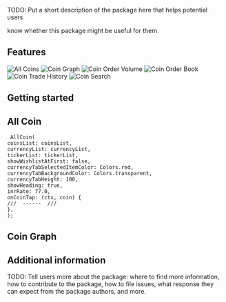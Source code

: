 <!-- 

This README describes the package. If you publish this package to pub.dev,

this README's contents appear on the landing page for your package.

For information about how to write a good package README, see the guide for

[writing package pages](https://dart.dev/guides/libraries/writing-package-pages). 

For general information about developing packages, see the Dart guide for

[creating packages](https://dart.dev/guides/libraries/create-library-packages)

and the Flutter guide for

[developing packages and plugins](https://flutter.dev/developing-packages). 

-->

TODO: Put a short description of the package here that helps potential users

know whether this package might be useful for them.

## Features

[comment]: <> (TODO: List what your package can do. Maybe include images, gifs, or videos.)
![All Coins](https://raw.githubusercontent.com/mauryaAnkur/crypto_market/master/assets/allCoin.jpg?token=GHSAT0AAAAAABXRIUL4S3NYW57BKJKZLB2GYX7LX3A)
![Coin Graph](https://raw.githubusercontent.com/mauryaAnkur/crypto_market/master/assets/coinGraph.jpg?token=GHSAT0AAAAAABXRIUL4LT3FZLGWVRYFUI24YX7MKRA)
![Coin Order Volume](https://raw.githubusercontent.com/mauryaAnkur/crypto_market/master/assets/orderBook.jpg?token=GHSAT0AAAAA)
![Coin Order Book](https://raw.githubusercontent.com/mauryaAnkur/crypto_market/master/assets/orderVolume.jpg?token=GHSAT0AAAAAABXRIUL5AUNZBRWKTPH3OCREYX7MLQQ)
![Coin Trade History](https://raw.githubusercontent.com/mauryaAnkur/crypto_market/master/assets/tradeHistory.jpg?token=GHSAT0AAAAAABXRIUL5FHHMFMFU4QR62ARUYX7ML2A)
![Coin Search](https://raw.githubusercontent.com/mauryaAnkur/crypto_market/master/assets/searchCoin.jpg?token=GHSAT0AAAAAABXRIUL4HFF6SJDM4M72K5OQYX7L3JQ)

## Getting started

[comment]: <> (TODO: List prerequisites and provide or point to information on how to)

[comment]: <> (start using the package.)

[comment]: <> (## Usage)

[comment]: <> (TODO: Include short and useful examples for package users. Add longer examples)

[comment]: <> (to `/example` folder. )

## All Coin
```
 AllCoin(
coinsList: coinsList,
currencyList: currencyList,
tickerList: tickerList,
showWishlistAtFirst: false,
currencyTabSelectedItemColor: Colors.red,
currencyTabBackgroundColor: Colors.transparent,
currencyTabHeight: 100,
showHeading: true,
inrRate: 77.0,
onCoinTap: (ctx, coin) {
///  ------  ///
},
);
```

## Coin Graph

## Additional information

TODO: Tell users more about the package: where to find more information, how to 
contribute to the package, how to file issues, what response they can expect 
from the package authors, and more.
